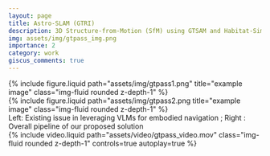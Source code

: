 ```yaml
---
layout: page
title: Astro-SLAM (GTRI) 
description: 3D Structure-from-Motion (SfM) using GTSAM and Habitat-Sim
img: assets/img/gtpass_img.png
importance: 2
category: work
giscus_comments: true
---
```



<div class="row">
    <div class="col-sm mt-3 mt-md-0">
        {% include figure.liquid  path="assets/img/gtpass1.png" title="example image" class="img-fluid rounded z-depth-1" %}
    </div>
    <div class="col-sm mt-3 mt-md-0">
        {% include figure.liquid  path="assets/img/gtpass2.png title="example image" class="img-fluid rounded z-depth-1" %}
    </div>
</div>
<div class="caption">
    Left: Existing issue in leveraging VLMs for embodied navigation ; Right : Overall pipeline of our proposed solution
</div>

<div class="row">
    <div class="col-sm mt-3 mt-md-0">
        {% include video.liquid path="assets/video/gtpass_video.mov" class="img-fluid rounded z-depth-1" controls=true autoplay=true %}
    </div>
</div>
<div class="caption">
    
</div>